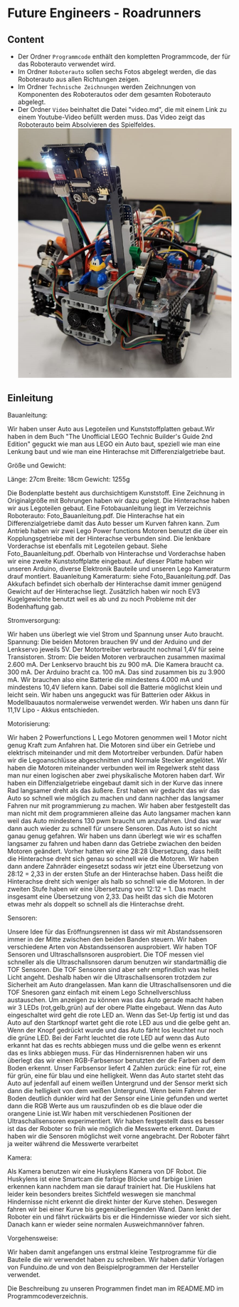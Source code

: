 Future Engineers - Roadrunners
====


## Content

* Der Ordner `Programmcode` enthält den kompletten Programmcode, der für das Roboterauto verwendet wird.
* Im Ordner `Roboterauto` sollen sechs Fotos abgelegt werden, die das Roboterauto aus allen Richtungen zeigen.
* Im Ordner `Technische Zeichnungen` werden Zeichnungen von Komponenten des Roboterautos oder dem gesamten Roboterauto abgelegt.
* Der Ordner `Video` beinhaltet die Datei "video.md", die mit einem Link zu einem Youtube-Video befüllt werden muss. Das Video zeigt das Roboterauto beim Absolvieren des Spielfeldes.
![](Titelbild_Roadrunners.jpg)

## Einleitung

Bauanleitung:

Wir haben unser Auto aus Legoteilen und Kunststoffplatten gebaut.Wir haben in dem Buch "The Unofficial LEGO Technic Builder's Guide 2nd Edition" geguckt wie man aus LEGO ein Auto baut, speziell wie man eine Lenkung baut und wie man eine Hinterachse mit Differenzialgetriebe baut.

Größe und Gewicht:

Länge: 27cm 
Breite: 18cm
Gewicht: 1255g

Die Bodenplatte besteht aus durchsichtigem Kunststoff. Eine Zeichnung in Originalgröße mit Bohrungen haben wir dazu gelegt. 
Die Hinterachse haben wir aus Legoteilen gebaut. Eine Fotobauanleitung liegt im Verzeichnis Roboterauto: Foto_Bauanleitung.pdf.
Die Hinterachse hat ein Differenzialgetriebe damit das Auto besser um Kurven fahren kann. Zum Antrieb haben wir zwei Lego Power functions Motoren benutzt die über ein Kopplungsgetriebe mit der Hinterachse verbunden sind.
Die lenkbare Vorderachse ist ebenfalls mit Legoteilen gebaut. Siehe Foto_Bauanleitung.pdf.
Oberhalb von Hinterachse und Vorderachse haben wir eine zweite Kunststoffplatte eingebaut. Auf dieser Platte haben wir unseren Arduino, diverse Elektronik Bauteile und unseren Lego Kameraturm drauf montiert.
Bauanleitung Kameraturm: siehe Foto_Bauanleitung.pdf.
Das Akkufach befindet sich oberhalb der Hinterachse damit immer genügend Gewicht auf der Hinterachse liegt. Zusätzlich haben wir noch EV3 Kugelgewichte benutzt weil es ab und zu noch Probleme mit der Bodenhaftung gab. 

Stromversorgung:

Wir haben uns überlegt wie viel Strom und Spannung unser Auto braucht.
Spannung:
Die beiden Motoren brauchen 9V und der Arduino und der Lenkservo jeweils 5V. Der Motortreiber verbraucht nochmal 1,4V für seine Transistoren.
Strom:
Die beiden Motoren verbrauchen zusammen maximal 2.600 mA.
Der Lenkservo braucht bis zu 900 mA.
Die Kamera braucht  ca. 300 mA.
Der Arduino bracht ca. 100 mA.
Das sind zusammen bis zu 3.900 mA.
Wir brauchen also eine Batterie die mindestens 4.000 mA und mindestens 10,4V liefern kann. Dabei soll die Batterie möglichst klein und leicht sein.
Wir haben uns angeguckt was für Batterien oder Akkus in Modellbauautos normalerweise verwendet werden. Wir haben uns dann für 11,1V Lipo - Akkus entschieden.

Motorisierung:

Wir haben 2 Powerfunctions L Lego Motoren genommen weil 1 Motor nicht genug Kraft zum Anfahren hat.
Die Motoren sind über ein Getriebe und elektrisch miteinander und mit dem Motortreiber verbunden. Dafür haben wir die Legoanschlüsse abgeschnitten und Normale Stecker angelötet. Wir haben die Motoren miteinander verbunden weil im Regelwerk steht dass man nur einen
logischen aber zwei physikalische Motoren haben darf.
Wir haben ein Diffenzialgetriebe eingebaut damit sich in der Kurve das innere Rad langsamer dreht als das äußere.
Erst haben wir gedacht das wir das Auto so schnell wie möglich zu machen und dann nachher das langsamer Fahren nur mit programmierung zu machen. Wir haben aber festgestellt das man nicht mit dem programmieren alleine das Auto langsamer
machen kann weil das Auto mindestens 130 pwm braucht um anzufahren. Und das war dann auch wieder zu schnell für unsere Sensoren. Das Auto ist so nicht ganau genug gefahren. Wir haben uns dann überlegt wie wir es schaffen
langsamer zu fahren und haben dann das Getriebe zwiachen den beiden Motoren geändert. Vorher hatten wir eine 28:28 Übersetzung, dass heißt die Hinterachse dreht sich genau so schnell wie die Motoren. Wir haben dann andere
Zahnräder eingesetzt sodass wir jetzt eine Übersetzung von 28:12 = 2,33 in der ersten Stufe an der Hinterachse haben. Dass heißt die Hinterachse dreht sich weniger als halb so schnell wie die Motoren. In der zweiten Stufe haben wir eine Übersetzung von 12:12 = 1. Das macht insgesamt eine Übersetzung von 2,33. Das heißt das sich die Motoren etwas mehr als doppelt so schnell als die Hinterachse dreht.


Sensoren:

Unsere Idee für das Eröffnungsrennen ist dass wir mit Abstandssensoren immer in der Mitte zwischen den beiden Banden steuern. Wir haben verschiedene Arten von Abstandssensoren ausprobiert.
Wir haben TOF Sensoren und Ultraschallsnsoren ausprobiert. Die TOF messen viel schneller als die Ultraschallsnsoren darum benutzen wir standartmäßig die TOF Sensoren. Die TOF Sensoren sind aber sehr empfindlich was
helles Licht angeht. Deshalb haben wir die Ultraschallsensoren trotzdem zur Sicherheit am Auto drangelassen. Man kann die Ultraschallsensoren und die TOF Snesoren ganz einfach mit einem Lego Schnellverschluss austauschen.
Um anzeigen zu können was das Auto gerade macht haben wir 3 LEDs (rot,gelb,grün) auf der obere Platte eingebaut. Wenn das Auto eingeschaltet wird geht die rote LED an. Wenn das Set-Up fertig ist und das Auto auf den
Startknopf wartet geht die rote LED aus und die gelbe geht an. Wenn der Knopf gedrückt wurde und das Auto färht los leuchtet nur noch die grüne LED. Bei der Farht leuchtet die rote LED auf wenn das Auto erkannt hat das es rechts
abbiegen muss und die gelbe wenn es erkennt das es links abbiegen muss.
Für das Hindernisrennen haben wir uns überlegt das wir einen RGB-Farbsensor benutzten der die Farben auf dem Boden erkennt. Unser Farbsensor liefert 4 Zahlen zurück: eine für rot, eine für grün, eine für blau und eine 
helligkeit. Wenn das Auto startet steht das Auto auf jedenfall auf einem weißen Untergrund und der Sensor merkt sich dann die helligkeit von dem weißen Untergrund. Wenn beim Fahren der Boden deutlich dunkler wird
hat der Sensor eine Linie gefunden und wertet dann die RGB Werte aus um rauszufinden ob es die blaue oder die orangene Linie ist.Wir haben mit verschiedenen Positionen der Ultraschallsensoren experimentiert. Wir haben festgestellt dass es besser ist das der Roboter so früh wie möglich die Messwerte erkennt. Darum haben wir die Sensoren möglichst weit vorne angebracht. Der Roboter fährt ja weiter während die Messwerte verarbeitet 

Kamera:

Als Kamera benutzen wir eine Huskylens Kamera von DF Robot. Die Huskylens ist eine Smartcam die farbige Blöcke und farbige Linien erkennen kann nachdem man sie darauf trainiert hat. Die Huskilens hat leider kein
besonders breites Sichtfeld weswegen sie manchmal Hindernisse nicht erkennt die direkt hinter der Kurve stehen. Deswegen fahren wir bei einer Kurve bis gegenüberliegenden Wand. Dann lenkt der Roboter ein und fährt rückwärts bis er die Hindernisse wieder vor sich sieht.
Danach kann er wieder seine normalen Ausweichmannöver fahren.


Vorgehensweise:

Wir haben damit angefangen uns erstmal kleine Testprogramme für die Bauteile die wir verwendet haben zu schreiben. Wir haben dafür Vorlagen von Funduino.de und von den Beispielprogrammen der Hersteller verwendet.

Die Beschreibung zu unseren Programmen findet man im README.MD im Programmcodeverzeichnis.
